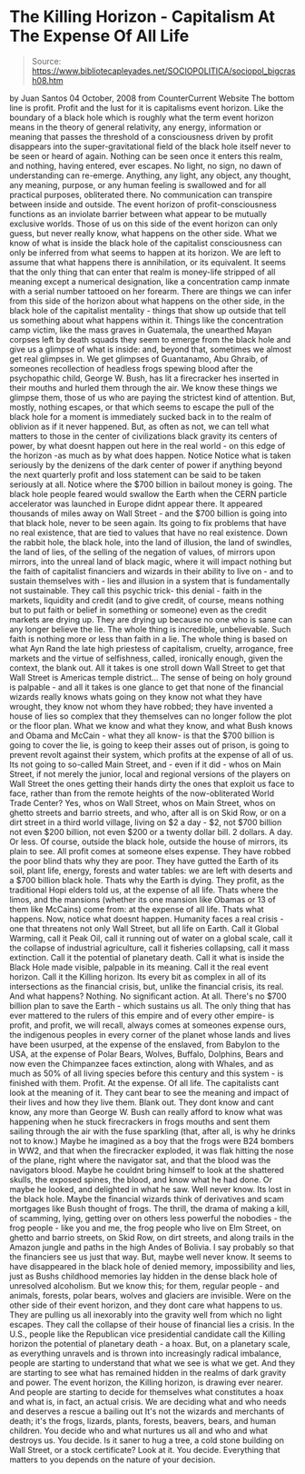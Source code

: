 # The Killing Horizon - Capitalism At The Expense Of All Life

> Source: https://www.bibliotecapleyades.net/SOCIOPOLITICA/sociopol_bigcrash08.htm

by Juan Santos
04 October, 2008
from
CounterCurrent Website
The bottom line is profit. Profit and the
lust
for it is capitalisms event horizon.
Like the boundary of a black hole which is
roughly what the term event horizon means in the theory of general
relativity, any energy, information or meaning that passes the threshold of
a consciousness driven by profit disappears into the super-gravitational
field of the black hole itself never to be seen or heard of again.
Nothing can be seen once it enters this realm, and nothing, having entered,
ever escapes. No light, no sign, no dawn of understanding can re-emerge.
Anything, any light, any object, any thought, any meaning, purpose, or any
human feeling is swallowed and for all practical purposes, obliterated
there.
No communication can transpire between inside and outside.
The event horizon of profit-consciousness functions as an inviolate barrier
between what appear to be mutually exclusive worlds. Those of us on this
side of the event horizon can only guess, but never really know, what
happens on the other side.
What we know of what is inside the black hole of
the capitalist consciousness can only be inferred from what seems to happen
at its horizon. We are left to assume that what happens there is
annihilation, or its equivalent. It seems that the only thing that can enter
that realm is money-life stripped of all meaning except a numerical
designation, like a concentration camp inmate with a serial number tattooed
on her forearm.
There are things we can infer from this side of the horizon about what
happens on the other side, in the black hole of the capitalist mentality -
things that show up outside that tell us something about what happens within
it.
Things like the concentration camp victim, like
the mass graves in Guatemala, the unearthed Mayan corpses left by death
squads
they seem to emerge from the black hole and give us a glimpse of
what is inside: and, beyond that, sometimes we almost get real glimpses in.
We get glimpses of Guantanamo, Abu Ghraib, of
someones recollection of headless frogs spewing blood after the
psychopathic child,
George W. Bush, has lit a firecracker hes inserted in
their mouths and hurled them through the air. We know these things we
glimpse them, those of us who are paying the strictest kind of attention.
But, mostly, nothing escapes, or that which seems to escape the pull of the
black hole for a moment is immediately sucked back in to the realm of
oblivion as if it never happened.
But, as often as not, we can tell what matters to those in the center of
civilizations black gravity its centers of power, by what doesnt
happen out here in the real world - on this edge of the horizon -as much as
by what does happen.
Notice
Notice what is taken seriously by the denizens of the dark center
of power if anything beyond the next quarterly profit and loss statement
can be said to be taken seriously at all.
Notice where the $700 billion in bailout money is going. The black hole
people feared would swallow the Earth when the CERN particle accelerator was
launched in Europe didnt appear there. It appeared thousands of miles away
on Wall Street - and the $700 billion is going into that black hole, never
to be seen again.
Its going to fix problems that have no real existence, that are tied to
values that have no real existence. Down the rabbit hole, the black hole,
into the land of illusion, the land of swindles, the land of lies, of the
selling of the negation of values, of mirrors upon mirrors, into the unreal
land of black magic, where it will impact nothing but the faith of
capitalist financiers and wizards in their ability to live on - and to
sustain themselves with - lies and illusion in a system that is
fundamentally not sustainable.
They call this psychic trick- this denial -
faith in the markets, liquidity and credit (and to give credit, of course,
means nothing but to put faith or belief in something or someone) even as
the credit markets are drying up. They are drying up because no one who is
sane can any longer believe the lie. The whole thing is incredible,
unbelievable.
Such faith is nothing more or less than faith in
a lie. The whole thing is based on what Ayn Rand the late high priestess
of capitalism, cruelty, arrogance, free markets and the virtue of
selfishness, called, ironically enough, given the context, the blank out.
All it takes is one stroll down Wall Street to get that Wall Street is
Americas temple district...
The sense of being on holy ground is palpable - and all it takes is one
glance to get that none of the financial wizards really knows whats going
on
they know not what they have wrought, they know not whom they have
robbed; they have invented a house of lies so complex that they themselves
can no longer follow the plot or the floor plan.
What we know and what they know, and what Bush
knows and Obama and McCain - what they all know- is that the $700 billion is
going to cover the lie, is going to keep their asses out of prison, is going
to prevent revolt against their system, which profits at the expense of all
of us.
Its not going to so-called Main Street, and - even if it did -
whos on Main Street, if not merely the junior, local and regional versions
of the players on Wall Street the ones getting their hands dirty the
ones that exploit us face to face, rather than from the remote heights of
the now-obliterated World Trade Center?
Yes, whos on Wall Street, whos on Main Street, whos on ghetto streets and
barrio streets, and who, after all is on Skid Row, or on a dirt street in a
third world village, living on $2 a day - $2, not $700 billion not even
$200 billion, not even $200 or a twenty dollar bill. 2 dollars. A day. Or
less.
Of course, outside the black hole, outside the house of mirrors, its plain
to see.
All profit comes at someone elses expense. They
have robbed the poor blind thats why they are poor. They have gutted the
Earth of its soil, plant life, energy, forests and water tables: we are left
with deserts and a $700 billion black hole. Thats why the Earth is dying.
They profit, as the traditional Hopi elders told us, at the expense of all
life. Thats where the limos, and the mansions (whether its one mansion like
Obamas or 13 of them like McCains) come from: at the expense of all life.
Thats what happens.
Now, notice what doesnt happen.
Humanity faces a real crisis - one that threatens not only Wall Street, but
all life on Earth. Call it Global Warming, call it Peak Oil, call it running
out of water on a global scale, call it the collapse of industrial
agriculture, call it fisheries collapsing, call it mass extinction. Call it
the potential of planetary death. Call it what is inside the Black Hole made
visible, palpable in its meaning. Call it the real event horizon.
Call it
the Killing horizon.
Its every bit as complex in all of its intersections
as the financial crisis, but, unlike the financial crisis, its real.
And what happens?
Nothing. No significant action. At all.
There's no $700 billion plan to save the Earth - which sustains us all.
The only thing that has ever mattered to the rulers of this empire and of
every other empire- is profit, and profit, we will recall, always comes at
someones expense ours, the indigenous peoples in every corner of the
planet whose lands and lives have been usurped,
at the expense of the enslaved, from Babylon to the USA, at the expense of
Polar Bears, Wolves, Buffalo, Dolphins, Bears and now even the Chimpanzee
faces extinction, along with Whales, and as much as 50% of all living
species before this century and this system - is finished with them.
Profit. At the expense. Of all life.
The capitalists cant look at the meaning of it. They cant bear to see the
meaning and impact of their lives and how they live them. Blank out. They
dont know and cant know, any more than George W. Bush can really afford to
know what was happening when he stuck firecrackers in frogs mouths and sent
them sailing through the air with the fuse sparkling (that, after all, is
why he drinks not to know.)
Maybe he imagined as a boy that the frogs were
B24 bombers in WW2, and that when the firecracker exploded, it was flak
hitting the nose of the plane, right where the navigator sat, and that the
blood was the navigators blood. Maybe he couldnt bring himself to look at
the shattered skulls, the exposed spines, the blood, and know what he had
done.
Or maybe he looked, and delighted in what he
saw. Well never know. Its lost in the black hole. Maybe the financial
wizards think of derivatives and scam mortgages like Bush thought of frogs.
The thrill, the drama of making a kill, of scamming, lying, getting over on
others less powerful the nobodies - the frog people - like you and me, the
frog people who live on Elm Street, on ghetto and barrio streets, on Skid
Row, on dirt streets, and along trails in the Amazon jungle and paths in the
high Andes of Bolivia.
I say probably so that the financiers see us
just that way.
But, maybe well never know. It seems to have disappeared in the black hole
of denied memory, impossibility and lies, just as Bushs childhood memories
lay hidden in the dense black hole of unresolved alcoholism. But we know
this; for them, regular people - and animals, forests, polar bears, wolves
and glaciers are invisible.
Were on the other side of their event horizon,
and they dont care what happens to us. They are pulling us all inexorably
into the gravity well from which no light escapes. They call the collapse of
their house of financial lies a crisis.
In the U.S., people like the
Republican vice presidential candidate call the Killing horizon the
potential of planetary death - a hoax.
But, on a planetary scale, as everything unravels and is thrown into
increasingly radical imbalance, people are starting to understand that what
we see is what we get. And they are starting to see what has remained hidden
in the realms of dark gravity and power. The event horizon, the Killing
horizon, is drawing ever nearer.
And people are starting to decide for themselves what constitutes a hoax and
what is, in fact, an actual crisis. We are deciding what and who needs and
deserves a rescue a bailing out It's not the wizards and merchants of
death; it's the frogs, lizards, plants, forests, beavers, bears, and human
children.
You decide who and what nurtures us all and who and what destroys us. You
decide. Is it saner to hug a tree, a cold stone building on Wall Street, or
a stock certificate?
Look at it. You decide.
Everything that matters to you depends on the
nature of your decision.
